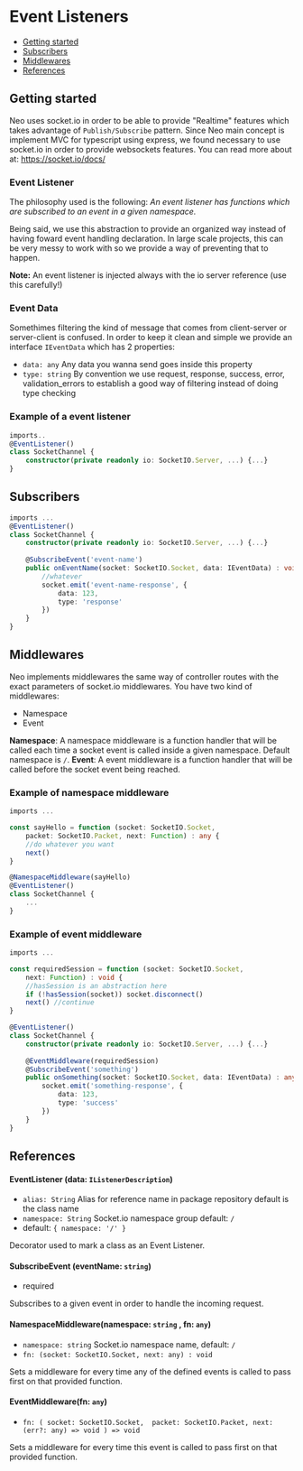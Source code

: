 # Event Listeners

* [Getting started](#getting-started)
* [Subscribers](#subscribers)
* [Middlewares](#middlewares)
* [References](#references)


## Getting started
Neo uses socket.io in order to be able to provide "Realtime" features which takes advantage of `Publish/Subscribe` pattern.
Since Neo main concept is implement MVC for typescript using express, we found necessary to use socket.io in order to provide websockets features.
You can read more about at: https://socket.io/docs/

### Event Listener
The philosophy used is the following:
*An event listener has functions which are subscribed to an event in a given namespace.*

Being said, we use this abstraction to provide an organized way instead of having foward event handling declaration. In large scale projects, this can be very messy to work with so we provide a way of preventing that to happen.

**Note:** An event listener is injected always with the io server reference (use this carefully!)

### Event Data
Somethimes filtering the kind of message that comes from client-server or server-client is confused.
In order to keep it clean and simple we provide an interface `IEventData` which has 2 properties:
 * `data: any` Any data you wanna send goes inside this property
 * `type: string` By convention we use request, response, success, error, validation_errors to establish a good way of filtering instead of doing type checking

### Example of a event listener
```typescript
imports..
@EventListener()
class SocketChannel {
    constructor(private readonly io: SocketIO.Server, ...) {...}
}
```

## Subscribers
```typescript
imports ...
@EventListener()
class SocketChannel {
    constructor(private readonly io: SocketIO.Server, ...) {...}
    
    @SubscribeEvent('event-name')
    public onEventName(socket: SocketIO.Socket, data: IEventData) : void {
        //whatever
        socket.emit('event-name-response', {
            data: 123,
            type: 'response'
        })
    }
}
```

## Middlewares
Neo implements middlewares the same way of controller routes with the exact parameters of socket.io middlewares.
You have two kind of middlewares:
 * Namespace
 * Event

**Namespace**: A namespace middleware is a function handler that will be called each time a socket event is called inside a given namespace. Default namespace is `/`.
**Event**: A event middleware is a function handler that will be called before the socket event being reached.

### Example of namespace middleware
```typescript
imports ...

const sayHello = function (socket: SocketIO.Socket, 
    packet: SocketIO.Packet, next: Function) : any {
    //do whatever you want
    next()
}

@NamespaceMiddleware(sayHello)
@EventListener()
class SocketChannel {
    ...
}
```

### Example of event middleware
```typescript
imports ...

const requiredSession = function (socket: SocketIO.Socket, 
    next: Function) : void {
    //hasSession is an abstraction here
    if (!hasSession(socket)) socket.disconnect()
    next() //continue
}

@EventListener()
class SocketChannel {
    constructor(private readonly io: SocketIO.Server, ...) {...}
    
    @EventMiddleware(requiredSession)
    @SubscribeEvent('something')
    public onSomething(socket: SocketIO.Socket, data: IEventData) : any {
        socket.emit('something-response', {
            data: 123,
            type: 'success'
        })
    }
}
```

## References

#### EventListener (data: `IListenerDescription`)
- `alias: String` Alias for reference name in package repository default is the class name
- `namespace: String` Socket.io namespace group default: `/`
- default: `{ namespace: '/' }`

Decorator used to mark a class as an Event Listener.

#### SubscribeEvent (eventName: `string`)
- required

Subscribes to a given event in order to handle the incoming request.

#### NamespaceMiddleware(namespace: `string` , fn: `any`)
- `namespace: string` Socket.io namespace name, default: `/`
- `fn: (socket: SocketIO.Socket, next: any) : void`

Sets a middleware for every time any of the defined events is called to pass first on that provided function.

#### EventMiddleware(fn: `any`)
- `fn: ( socket: SocketIO.Socket, 
    packet: SocketIO.Packet, next: (err?: any) => void ) => void `

Sets a middleware for every time this event is called to pass first on that provided function.